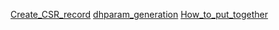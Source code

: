 [Create_CSR_record](Create_CSR_record..md)
[dhparam_generation](dhparam_generation.md)
[How_to_put_together](How_to_put_together.md)
